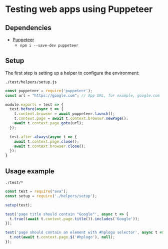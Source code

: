 # Testing web apps using Puppeteer

## Dependencies

- [Puppeteer](https://github.com/GoogleChrome/puppeteer)
	- `npm i --save-dev puppeteer`

## Setup

The first step is setting up a helper to configure the environment:

`./test/helpers/setup.js`

```js
const puppeteer = require('puppeteer');
const url = "https://google.com"; // App URL, for example, google.com

module.exports = test => {
  test.before(async t => {
    t.context.browser = await puppeteer.launch();
    t.context.page = await t.context.browser.newPage();
    await t.context.page.goto(url);
  });

  test.after.always(async t => {
    await t.context.page.close();
    await t.context.browser.close();
  });
}
```

## Usage example

`./test/*`

```js
const test = require("ava");
const setup = require('./helpers/setup');

setup(test);

test('page title should contain "Google"', async t => {
  t.true((await t.context.page.title()).includes('Google'));
});

test('page should contain an element with #hplogo selector', async t => {
  t.not(await t.context.page.$('#hplogo'), null);
});
```
